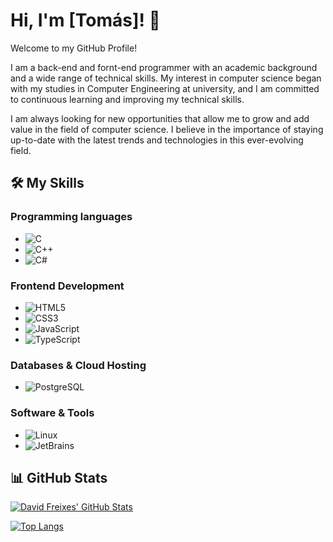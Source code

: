 # Hi, I'm [Tomás]! 👋
Welcome to my GitHub Profile!

I am a back-end and fornt-end programmer with an academic background and a wide range of technical skills. My interest in computer science began with my studies in Computer Engineering at university, and I am committed to continuous learning and improving my technical skills.

I am always looking for new opportunities that allow me to grow and add value in the field of computer science. I believe in the importance of staying up-to-date with the latest trends and technologies in this ever-evolving field.

## 🛠 My Skills

### Programming languages
- ![C](https://img.shields.io/badge/-C-00599C?style=flat-square&logo=c&logoColor=white)
- ![C++](https://img.shields.io/badge/-C++-00599C?style=flat-square&logo=cplusplus&logoColor=white)
- ![C#](https://img.shields.io/badge/-CSharp-239120?style=flat-square&logo=csharp&logoColor=white)

### Frontend Development
- ![HTML5](https://img.shields.io/badge/-HTML5-E34F26?style=flat-square&logo=html5&logoColor=white)
- ![CSS3](https://img.shields.io/badge/-CSS3-1572B6?style=flat-square&logo=css3)
- ![JavaScript](https://img.shields.io/badge/-JavaScript-F7DF1E?style=flat-square&logo=javascript&logoColor=black)
- ![TypeScript](https://img.shields.io/badge/-TypeScript-3178C6?style=flat-square&logo=typescript&logoColor=white)

### Databases & Cloud Hosting
- ![PostgreSQL](https://img.shields.io/badge/-PostgreSQL-336791?style=flat-square&logo=postgresql&logoColor=white)

### Software & Tools
- ![Linux](https://img.shields.io/badge/-Linux-FCC624?style=flat-square&logo=linux&logoColor=black)
- ![JetBrains](https://img.shields.io/badge/-JetBrains-000000?style=flat-square&logo=jetbrains&logoColor=white)

## 📊 GitHub Stats

[![David Freixes' GitHub Stats](https://github-readme-stats.vercel.app/api?username=yourusername&show_icons=true&theme=radical)](https://github.com/yourusername)

[![Top Langs](https://github-readme-stats.vercel.app/api/top-langs/?username=yourusername&layout=compact&theme=radical)](https://github.com/yourusername)
